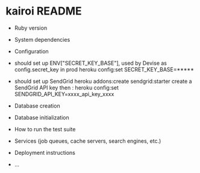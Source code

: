# kairoi README


* Ruby version

* System dependencies

* Configuration

- should set up ENV["SECRET_KEY_BASE"], used by Devise as config.secret_key in prod
  heroku config:set SECRET_KEY_BASE=*****

- should set up SendGrid
  heroku addons:create sendgrid:starter
  create a SendGrid API key then :
  heroku config:set SENDGRID_API_KEY=xxxx_api_key_xxxx

* Database creation

* Database initialization

* How to run the test suite

* Services (job queues, cache servers, search engines, etc.)

* Deployment instructions

* ...
